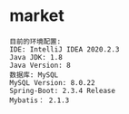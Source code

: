 # market
    目前的环境配置:
    IDE: IntelliJ IDEA 2020.2.3
    Java JDK: 1.8
    Java Version: 8
    数据库: MySQL
    MySQL Version: 8.0.22
    Spring-Boot: 2.3.4 Release
    Mybatis： 2.1.3
